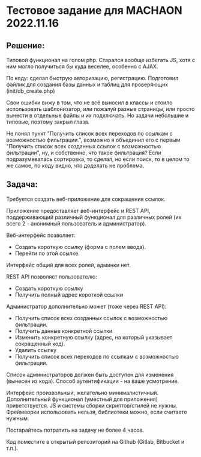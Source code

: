<h1>Тестовое задание для MACHAON 2022.11.16</h1>
<h2>Решение:</h2>
<p>Типовой функционал на голом php. Старался вообще избегать JS, хотя с ним могло получиться бы куда веселее, особенно с AJAX.</p>
<p>По коду: сделал быструю авторизацию, регистрацию. Подготовил файлик для создания базы данных и таблиц для проверяющих (init/db_create.php)</p>
<p>Свои ошибки вижу в том, что не всё выносил в классы и стоило использовать шаблонизатор, или пожалуй разные страницы, или просто вынести в отдельные файлы и их подключать. Но задачи небольшие и типовые, поэтому закрыл глаза.</p>
<p>Не понял пункт "Получить список всех переходов по ссылкам с возможностью фильтрации.", возможно я объединил его с первым "Получить список всех созданных ссылок с возможностью фильтрации", ну, и собственно, что такое фильтрация? Если подразумевалась сортировка, то сделал, но если поиск, то в целом то же самое, по коду видно, что доделать не проблема.</p>
<h2>Задача:</h2>
<p>Требуется создать веб-приложение для сокращения ссылок.</p>
<p>Приложение предоставляет веб-интерфейс и REST API, поддерживающий различный функционал для различных ролей (их всего 2 - анонимный пользователь и администратор).</p>
<p>Веб-интерфейс позволяет:</p>
<ul>
    <li>Создать короткую ссылку (форма с полем ввода).</li>
    <li>Перейти по этой ссылке.</li>
</ul>
<p>Интерфейс общий для всех ролей, админки нет.</p>
<p>REST API позволяет пользователю:</p>
<ul>
    <li>Создать короткую ссылку</li>
    <li>Получить полный адрес короткой ссылки</li>
</ul>
<p>Администратор дополнительно может (тоже через REST API):</p>
<ul>
    <li>Получить список всех созданных ссылок с возможностью фильтрации.</li>
    <li>Получить данные конкретной ссылки</li>
    <li>Изменить конкретную ссылку (адрес, на который указывает сокращенный код).</li>
    <li>Удалить ссылку</li>
    <li>Получить список всех переходов по ссылкам с возможностью фильтрации.</li>
</ul>
<p>Список администраторов должен быть доступен для изменения (вынесен из кода). Способ аутентификации - на ваше усмотрение.</p>
<p>Интерфейс произвольный, желательно минималистичный. Дополнительный функционал (уместный для приложения) приветствуется. JS и системы сборки скриптов/стилей не нужны. Фреймворки использовать нельзя, библиотеки можно, если считаете нужным.</p>
<p>Постарайтесь потратить на задачу не более 4 часов.</p>
<p>Код поместите в открытый репозиторий на Github (Gitlab, Bitbucket и т.п.).</p>
